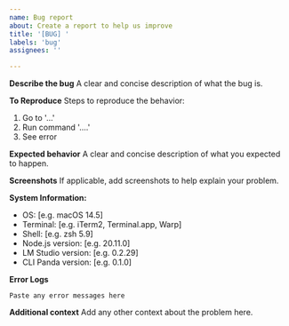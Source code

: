```yaml
---
name: Bug report
about: Create a report to help us improve
title: '[BUG] '
labels: 'bug'
assignees: ''

---
```


**Describe the bug**
A clear and concise description of what the bug is.

**To Reproduce**
Steps to reproduce the behavior:
1. Go to '...'
2. Run command '....'
3. See error

**Expected behavior**
A clear and concise description of what you expected to happen.

**Screenshots**
If applicable, add screenshots to help explain your problem.

**System Information:**
 - OS: [e.g. macOS 14.5]
 - Terminal: [e.g. iTerm2, Terminal.app, Warp]
 - Shell: [e.g. zsh 5.9]
 - Node.js version: [e.g. 20.11.0]
 - LM Studio version: [e.g. 0.2.29]
 - CLI Panda version: [e.g. 0.1.0]

**Error Logs**
```
Paste any error messages here
```

**Additional context**
Add any other context about the problem here.